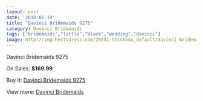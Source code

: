 ```yaml
---
layout: post
date: '2018-01-19'
title: "Davinci Bridemaids 9275"
category: Davinci Bridemaids
tags: ["bridemaids","little","black","wedding","davinci"]
image: http://img.hectodress.com/25541-thickbox_default/davinci-bridemaids-9275.jpg
---
```

Davinci Bridemaids 9275

On Sales: **$169.99**
<a href="https://www.hectodress.com/davinci-bridemaids/11854-davinci-bridemaids-9275.html"><amp-img layout="responsive" width="600" height="600" src="//img.hectodress.com/25541-thickbox_default/davinci-bridemaids-9275.jpg" alt="Davinci Bridemaids 9275 0" /></a>

Buy it: [Davinci Bridemaids 9275](https://www.hectodress.com/davinci-bridemaids/11854-davinci-bridemaids-9275.html "Davinci Bridemaids 9275")

View more: [Davinci Bridemaids](https://www.hectodress.com/185-davinci-bridemaids "Davinci Bridemaids")